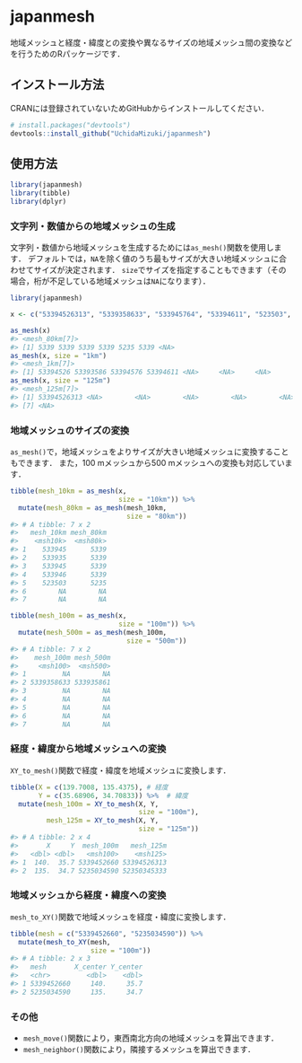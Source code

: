 
<!-- README.md is generated from README.Rmd. Please edit that file -->

# japanmesh

<!-- badges: start -->
<!-- badges: end -->

地域メッシュと経度・緯度との変換や異なるサイズの地域メッシュ間の変換などを行うためのRパッケージです．

## インストール方法

<!-- You can install the released version of japanmesh from [CRAN](https://CRAN.R-project.org) with: -->
<!-- ``` r -->
<!-- install.packages("japanmesh") -->
<!-- ``` -->
<!-- And the development version from [GitHub](https://github.com/) with: -->

CRANには登録されていないためGitHubからインストールしてください．

``` r
# install.packages("devtools")
devtools::install_github("UchidaMizuki/japanmesh")
```

## 使用方法

``` r
library(japanmesh)
library(tibble)
library(dplyr)
```

### 文字列・数値からの地域メッシュの生成

文字列・数値から地域メッシュを生成するためには`as_mesh()`関数を使用します．
デフォルトでは，`NA`を除く値のうち最もサイズが大きい地域メッシュに合わせてサイズが決定されます．
`size`でサイズを指定することもできます（その場合，桁が不足している地域メッシュは`NA`になります）．

``` r
library(japanmesh)

x <- c("53394526313", "5339358633", "533945764", "53394611", "523503", "5339", NA)

as_mesh(x)
#> <mesh_80km[7]>
#> [1] 5339 5339 5339 5339 5235 5339 <NA>
as_mesh(x, size = "1km")
#> <mesh_1km[7]>
#> [1] 53394526 53393586 53394576 53394611 <NA>     <NA>     <NA>
as_mesh(x, size = "125m")
#> <mesh_125m[7]>
#> [1] 53394526313 <NA>        <NA>        <NA>        <NA>        <NA>       
#> [7] <NA>
```

### 地域メッシュのサイズの変換

`as_mesh()`で，地域メッシュをよりサイズが大きい地域メッシュに変換することもできます．
また，100 mメッシュから500 mメッシュへの変換も対応しています．

``` r
tibble(mesh_10km = as_mesh(x, 
                           size = "10km")) %>% 
  mutate(mesh_80km = as_mesh(mesh_10km,
                             size = "80km"))
#> # A tibble: 7 x 2
#>   mesh_10km mesh_80km
#>    <msh10k>  <msh80k>
#> 1    533945      5339
#> 2    533935      5339
#> 3    533945      5339
#> 4    533946      5339
#> 5    523503      5235
#> 6        NA        NA
#> 7        NA        NA

tibble(mesh_100m = as_mesh(x,
                           size = "100m")) %>% 
  mutate(mesh_500m = as_mesh(mesh_100m,
                             size = "500m"))
#> # A tibble: 7 x 2
#>    mesh_100m mesh_500m
#>     <msh100>  <msh500>
#> 1         NA        NA
#> 2 5339358633 533935861
#> 3         NA        NA
#> 4         NA        NA
#> 5         NA        NA
#> 6         NA        NA
#> 7         NA        NA
```

### 経度・緯度から地域メッシュへの変換

`XY_to_mesh()`関数で経度・緯度を地域メッシュに変換します．

``` r
tibble(X = c(139.7008, 135.4375), # 経度
       Y = c(35.68906, 34.70833)) %>%  # 緯度
  mutate(mesh_100m = XY_to_mesh(X, Y,
                                size = "100m"),
         mesh_125m = XY_to_mesh(X, Y,
                                size = "125m"))
#> # A tibble: 2 x 4
#>       X     Y  mesh_100m   mesh_125m
#>   <dbl> <dbl>   <msh100>    <msh125>
#> 1  140.  35.7 5339452660 53394526313
#> 2  135.  34.7 5235034590 52350345333
```

### 地域メッシュから経度・緯度への変換

`mesh_to_XY()`関数で地域メッシュを経度・緯度に変換します．

``` r
tibble(mesh = c("5339452660", "5235034590")) %>% 
  mutate(mesh_to_XY(mesh,
                    size = "100m"))
#> # A tibble: 2 x 3
#>   mesh       X_center Y_center
#>   <chr>         <dbl>    <dbl>
#> 1 5339452660     140.     35.7
#> 2 5235034590     135.     34.7
```

### その他

-   `mesh_move()`関数により，東西南北方向の地域メッシュを算出できます．
-   `mesh_neighbor()`関数により，隣接するメッシュを算出できます．
